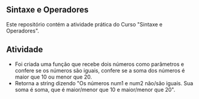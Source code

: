 ## Sintaxe e Operadores

Este repositório contém a atividade prática do Curso "Sintaxe e Operadores".
## Atividade

   * Foi criada uma função que recebe dois números como parâmetros e confere se os números são iguais, confere se a soma dos números é maior que 10 ou menor que 20.
   * Retorna a string dizendo "Os números num1 e num2 não/são iguais. Sua soma é soma, que é maior/menor que 10 e maior/menor que 20".

